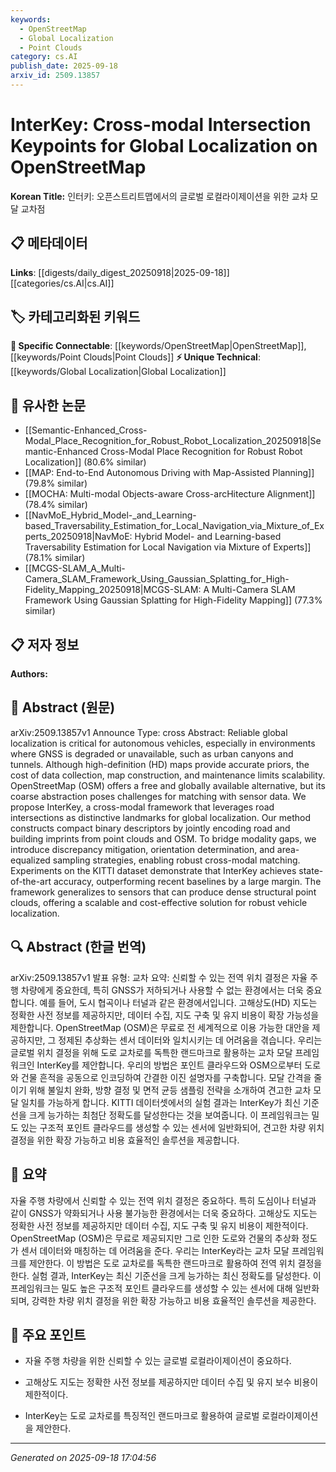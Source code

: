 ```yaml
---
keywords:
  - OpenStreetMap
  - Global Localization
  - Point Clouds
category: cs.AI
publish_date: 2025-09-18
arxiv_id: 2509.13857
---
```


<!-- KEYWORD_LINKING_METADATA:
{
  "processed_timestamp": "2025-09-22 22:24:52.086399",
  "vocabulary_version": "1.0",
  "selected_keywords": [
    "OpenStreetMap",
    "Global Localization",
    "Point Clouds"
  ],
  "rejected_keywords": [
    "Cross-modal Framework"
  ],
  "similarity_scores": {
    "OpenStreetMap": 0.8,
    "Global Localization": 0.78,
    "Point Clouds": 0.75
  },
  "extraction_method": "AI_prompt_based",
  "budget_applied": true
}
-->


# InterKey: Cross-modal Intersection Keypoints for Global Localization on OpenStreetMap

**Korean Title:** 인터키: 오픈스트리트맵에서의 글로벌 로컬라이제이션을 위한 교차 모달 교차점

## 📋 메타데이터

**Links**: [[digests/daily_digest_20250918|2025-09-18]]   [[categories/cs.AI|cs.AI]]

## 🏷️ 카테고리화된 키워드
**🔗 Specific Connectable**: [[keywords/OpenStreetMap|OpenStreetMap]], [[keywords/Point Clouds|Point Clouds]]
**⚡ Unique Technical**: [[keywords/Global Localization|Global Localization]]

## 🔗 유사한 논문
- [[Semantic-Enhanced_Cross-Modal_Place_Recognition_for_Robust_Robot_Localization_20250918|Semantic-Enhanced Cross-Modal Place Recognition for Robust Robot Localization]] (80.6% similar)
- [[MAP: End-to-End Autonomous Driving with Map-Assisted Planning]] (79.8% similar)
- [[MOCHA: Multi-modal Objects-aware Cross-arcHitecture Alignment]] (78.4% similar)
- [[NavMoE_Hybrid_Model-_and_Learning-based_Traversability_Estimation_for_Local_Navigation_via_Mixture_of_Experts_20250918|NavMoE: Hybrid Model- and Learning-based Traversability Estimation for Local Navigation via Mixture of Experts]] (78.1% similar)
- [[MCGS-SLAM_A_Multi-Camera_SLAM_Framework_Using_Gaussian_Splatting_for_High-Fidelity_Mapping_20250918|MCGS-SLAM: A Multi-Camera SLAM Framework Using Gaussian Splatting for High-Fidelity Mapping]] (77.3% similar)

## 📋 저자 정보

**Authors:** 

## 📄 Abstract (원문)

arXiv:2509.13857v1 Announce Type: cross 
Abstract: Reliable global localization is critical for autonomous vehicles, especially in environments where GNSS is degraded or unavailable, such as urban canyons and tunnels. Although high-definition (HD) maps provide accurate priors, the cost of data collection, map construction, and maintenance limits scalability. OpenStreetMap (OSM) offers a free and globally available alternative, but its coarse abstraction poses challenges for matching with sensor data. We propose InterKey, a cross-modal framework that leverages road intersections as distinctive landmarks for global localization. Our method constructs compact binary descriptors by jointly encoding road and building imprints from point clouds and OSM. To bridge modality gaps, we introduce discrepancy mitigation, orientation determination, and area-equalized sampling strategies, enabling robust cross-modal matching. Experiments on the KITTI dataset demonstrate that InterKey achieves state-of-the-art accuracy, outperforming recent baselines by a large margin. The framework generalizes to sensors that can produce dense structural point clouds, offering a scalable and cost-effective solution for robust vehicle localization.

## 🔍 Abstract (한글 번역)

arXiv:2509.13857v1 발표 유형: 교차
요약: 신뢰할 수 있는 전역 위치 결정은 자율 주행 차량에게 중요한데, 특히 GNSS가 저하되거나 사용할 수 없는 환경에서는 더욱 중요합니다. 예를 들어, 도시 협곡이나 터널과 같은 환경에서입니다. 고해상도(HD) 지도는 정확한 사전 정보를 제공하지만, 데이터 수집, 지도 구축 및 유지 비용이 확장 가능성을 제한합니다. OpenStreetMap (OSM)은 무료로 전 세계적으로 이용 가능한 대안을 제공하지만, 그 정제된 추상화는 센서 데이터와 일치시키는 데 어려움을 겪습니다. 우리는 글로벌 위치 결정을 위해 도로 교차로를 독특한 랜드마크로 활용하는 교차 모달 프레임워크인 InterKey를 제안합니다. 우리의 방법은 포인트 클라우드와 OSM으로부터 도로와 건물 흔적을 공동으로 인코딩하여 간결한 이진 설명자를 구축합니다. 모달 간격을 줄이기 위해 불일치 완화, 방향 결정 및 면적 균등 샘플링 전략을 소개하여 견고한 교차 모달 일치를 가능하게 합니다. KITTI 데이터셋에서의 실험 결과는 InterKey가 최신 기준선을 크게 능가하는 최첨단 정확도를 달성한다는 것을 보여줍니다. 이 프레임워크는 밀도 있는 구조적 포인트 클라우드를 생성할 수 있는 센서에 일반화되어, 견고한 차량 위치 결정을 위한 확장 가능하고 비용 효율적인 솔루션을 제공합니다.

## 📝 요약

자율 주행 차량에서 신뢰할 수 있는 전역 위치 결정은 중요하다. 특히 도심이나 터널과 같이 GNSS가 약화되거나 사용 불가능한 환경에서는 더욱 중요하다. 고해상도 지도는 정확한 사전 정보를 제공하지만 데이터 수집, 지도 구축 및 유지 비용이 제한적이다. OpenStreetMap (OSM)은 무료로 제공되지만 그로 인한 도로와 건물의 추상화 정도가 센서 데이터와 매칭하는 데 어려움을 준다. 우리는 InterKey라는 교차 모달 프레임워크를 제안한다. 이 방법은 도로 교차로를 독특한 랜드마크로 활용하여 전역 위치 결정을 한다. 실험 결과, InterKey는 최신 기준선을 크게 능가하는 최신 정확도를 달성한다. 이 프레임워크는 밀도 높은 구조적 포인트 클라우드를 생성할 수 있는 센서에 대해 일반화되며, 강력한 차량 위치 결정을 위한 확장 가능하고 비용 효율적인 솔루션을 제공한다.

## 🎯 주요 포인트

- 자율 주행 차량을 위한 신뢰할 수 있는 글로벌 로컬라이제이션이 중요하다.

- 고해상도 지도는 정확한 사전 정보를 제공하지만 데이터 수집 및 유지 보수 비용이 제한적이다.

- InterKey는 도로 교차로를 특징적인 랜드마크로 활용하여 글로벌 로컬라이제이션을 제안한다.

---

*Generated on 2025-09-18 17:04:56*